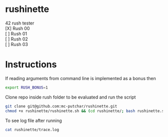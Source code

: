 # rushinette
42 rush tester <br />
[X] Rush 00 <br />
[ ] Rush 01 <br />
[ ] Rush 02 <br />
[ ] Rush 03 <br />

# Instructions

If reading arguments from command line is implemented as a bonus then
```bash
export RUSH_BONUS=1
```
Clone repo inside rush folder to be evaluated and run the script
```bash
git clone git@github.com:mc-putchar/rushinette.git
chmod +x rushinette/rushinette.sh && (cd rushinette/; bash rushinette.sh)
```

To see log file after running
```bash
cat rushinette/trace.log
```
